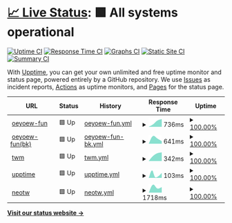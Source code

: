 # [📈 Live Status](https://oeyoews.github.io/upptime): <!--live status--> **🟩 All systems operational**

[![Uptime CI](https://github.com/oeyoews/upptime/workflows/Uptime%20CI/badge.svg)](https://github.com/oeyoews/upptime/actions?query=workflow%3A%22Uptime+CI%22)
[![Response Time CI](https://github.com/oeyoews/upptime/workflows/Response%20Time%20CI/badge.svg)](https://github.com/oeyoews/upptime/actions?query=workflow%3A%22Response+Time+CI%22)
[![Graphs CI](https://github.com/oeyoews/upptime/workflows/Graphs%20CI/badge.svg)](https://github.com/oeyoews/upptime/actions?query=workflow%3A%22Graphs+CI%22)
[![Static Site CI](https://github.com/oeyoews/upptime/workflows/Static%20Site%20CI/badge.svg)](https://github.com/oeyoews/upptime/actions?query=workflow%3A%22Static+Site+CI%22)
[![Summary CI](https://github.com/oeyoews/upptime/workflows/Summary%20CI/badge.svg)](https://github.com/oeyoews/upptime/actions?query=workflow%3A%22Summary+CI%22)

With [Upptime](https://upptime.js.org), you can get your own unlimited and free uptime monitor and status page, powered entirely by a GitHub repository. We use [Issues](https://github.com/upptime/upptime/issues) as incident reports, [Actions](https://github.com/oeyoews/upptime/actions) as uptime monitors, and [Pages](https://https://oeyoew.fun) for the status page.

<!--start: status pages-->
<!-- This summary is generated by Upptime (https://github.com/upptime/upptime) -->
<!-- Do not edit this manually, your changes will be overwritten -->
<!-- prettier-ignore -->
| URL | Status | History | Response Time | Uptime |
| --- | ------ | ------- | ------------- | ------ |
| <img alt="" src="https://oeyoew.fun/favicon.ico" height="13"> [oeyoew-fun](https://oeyoew.fun) | 🟩 Up | [oeyoew-fun.yml](https://github.com/neotws/upptime/commits/HEAD/history/oeyoew-fun.yml) | <details><summary><img alt="Response time graph" src="./graphs/oeyoew-fun/response-time-week.png" height="20"> 736ms</summary><br><a href="https://neotws.github.io/upptime/history/oeyoew-fun"><img alt="Response time 1259" src="https://img.shields.io/endpoint?url=https%3A%2F%2Fraw.githubusercontent.com%2Fneotws%2Fupptime%2FHEAD%2Fapi%2Foeyoew-fun%2Fresponse-time.json"></a><br><a href="https://neotws.github.io/upptime/history/oeyoew-fun"><img alt="24-hour response time 853" src="https://img.shields.io/endpoint?url=https%3A%2F%2Fraw.githubusercontent.com%2Fneotws%2Fupptime%2FHEAD%2Fapi%2Foeyoew-fun%2Fresponse-time-day.json"></a><br><a href="https://neotws.github.io/upptime/history/oeyoew-fun"><img alt="7-day response time 736" src="https://img.shields.io/endpoint?url=https%3A%2F%2Fraw.githubusercontent.com%2Fneotws%2Fupptime%2FHEAD%2Fapi%2Foeyoew-fun%2Fresponse-time-week.json"></a><br><a href="https://neotws.github.io/upptime/history/oeyoew-fun"><img alt="30-day response time 736" src="https://img.shields.io/endpoint?url=https%3A%2F%2Fraw.githubusercontent.com%2Fneotws%2Fupptime%2FHEAD%2Fapi%2Foeyoew-fun%2Fresponse-time-month.json"></a><br><a href="https://neotws.github.io/upptime/history/oeyoew-fun"><img alt="1-year response time 1259" src="https://img.shields.io/endpoint?url=https%3A%2F%2Fraw.githubusercontent.com%2Fneotws%2Fupptime%2FHEAD%2Fapi%2Foeyoew-fun%2Fresponse-time-year.json"></a></details> | <details><summary><a href="https://neotws.github.io/upptime/history/oeyoew-fun">100.00%</a></summary><a href="https://neotws.github.io/upptime/history/oeyoew-fun"><img alt="All-time uptime 100.00%" src="https://img.shields.io/endpoint?url=https%3A%2F%2Fraw.githubusercontent.com%2Fneotws%2Fupptime%2FHEAD%2Fapi%2Foeyoew-fun%2Fuptime.json"></a><br><a href="https://neotws.github.io/upptime/history/oeyoew-fun"><img alt="24-hour uptime 100.00%" src="https://img.shields.io/endpoint?url=https%3A%2F%2Fraw.githubusercontent.com%2Fneotws%2Fupptime%2FHEAD%2Fapi%2Foeyoew-fun%2Fuptime-day.json"></a><br><a href="https://neotws.github.io/upptime/history/oeyoew-fun"><img alt="7-day uptime 100.00%" src="https://img.shields.io/endpoint?url=https%3A%2F%2Fraw.githubusercontent.com%2Fneotws%2Fupptime%2FHEAD%2Fapi%2Foeyoew-fun%2Fuptime-week.json"></a><br><a href="https://neotws.github.io/upptime/history/oeyoew-fun"><img alt="30-day uptime 100.00%" src="https://img.shields.io/endpoint?url=https%3A%2F%2Fraw.githubusercontent.com%2Fneotws%2Fupptime%2FHEAD%2Fapi%2Foeyoew-fun%2Fuptime-month.json"></a><br><a href="https://neotws.github.io/upptime/history/oeyoew-fun"><img alt="1-year uptime 100.00%" src="https://img.shields.io/endpoint?url=https%3A%2F%2Fraw.githubusercontent.com%2Fneotws%2Fupptime%2FHEAD%2Fapi%2Foeyoew-fun%2Fuptime-year.json"></a></details>
| <img alt="" src="https://cdn.jsdelivr.net/gh/oeyoews/img@latest/koi-fish.png" height="13"> [oeyoew-fun(bk)](https://oeyoews.github.io/tw5) | 🟩 Up | [oeyoew-fun-bk.yml](https://github.com/neotws/upptime/commits/HEAD/history/oeyoew-fun-bk.yml) | <details><summary><img alt="Response time graph" src="./graphs/oeyoew-fun-bk/response-time-week.png" height="20"> 641ms</summary><br><a href="https://neotws.github.io/upptime/history/oeyoew-fun-bk"><img alt="Response time 413" src="https://img.shields.io/endpoint?url=https%3A%2F%2Fraw.githubusercontent.com%2Fneotws%2Fupptime%2FHEAD%2Fapi%2Foeyoew-fun-bk%2Fresponse-time.json"></a><br><a href="https://neotws.github.io/upptime/history/oeyoew-fun-bk"><img alt="24-hour response time 649" src="https://img.shields.io/endpoint?url=https%3A%2F%2Fraw.githubusercontent.com%2Fneotws%2Fupptime%2FHEAD%2Fapi%2Foeyoew-fun-bk%2Fresponse-time-day.json"></a><br><a href="https://neotws.github.io/upptime/history/oeyoew-fun-bk"><img alt="7-day response time 641" src="https://img.shields.io/endpoint?url=https%3A%2F%2Fraw.githubusercontent.com%2Fneotws%2Fupptime%2FHEAD%2Fapi%2Foeyoew-fun-bk%2Fresponse-time-week.json"></a><br><a href="https://neotws.github.io/upptime/history/oeyoew-fun-bk"><img alt="30-day response time 641" src="https://img.shields.io/endpoint?url=https%3A%2F%2Fraw.githubusercontent.com%2Fneotws%2Fupptime%2FHEAD%2Fapi%2Foeyoew-fun-bk%2Fresponse-time-month.json"></a><br><a href="https://neotws.github.io/upptime/history/oeyoew-fun-bk"><img alt="1-year response time 413" src="https://img.shields.io/endpoint?url=https%3A%2F%2Fraw.githubusercontent.com%2Fneotws%2Fupptime%2FHEAD%2Fapi%2Foeyoew-fun-bk%2Fresponse-time-year.json"></a></details> | <details><summary><a href="https://neotws.github.io/upptime/history/oeyoew-fun-bk">100.00%</a></summary><a href="https://neotws.github.io/upptime/history/oeyoew-fun-bk"><img alt="All-time uptime 100.00%" src="https://img.shields.io/endpoint?url=https%3A%2F%2Fraw.githubusercontent.com%2Fneotws%2Fupptime%2FHEAD%2Fapi%2Foeyoew-fun-bk%2Fuptime.json"></a><br><a href="https://neotws.github.io/upptime/history/oeyoew-fun-bk"><img alt="24-hour uptime 100.00%" src="https://img.shields.io/endpoint?url=https%3A%2F%2Fraw.githubusercontent.com%2Fneotws%2Fupptime%2FHEAD%2Fapi%2Foeyoew-fun-bk%2Fuptime-day.json"></a><br><a href="https://neotws.github.io/upptime/history/oeyoew-fun-bk"><img alt="7-day uptime 100.00%" src="https://img.shields.io/endpoint?url=https%3A%2F%2Fraw.githubusercontent.com%2Fneotws%2Fupptime%2FHEAD%2Fapi%2Foeyoew-fun-bk%2Fuptime-week.json"></a><br><a href="https://neotws.github.io/upptime/history/oeyoew-fun-bk"><img alt="30-day uptime 100.00%" src="https://img.shields.io/endpoint?url=https%3A%2F%2Fraw.githubusercontent.com%2Fneotws%2Fupptime%2FHEAD%2Fapi%2Foeyoew-fun-bk%2Fuptime-month.json"></a><br><a href="https://neotws.github.io/upptime/history/oeyoew-fun-bk"><img alt="1-year uptime 100.00%" src="https://img.shields.io/endpoint?url=https%3A%2F%2Fraw.githubusercontent.com%2Fneotws%2Fupptime%2FHEAD%2Fapi%2Foeyoew-fun-bk%2Fuptime-year.json"></a></details>
| <img alt="" src="https://cdn.jsdelivr.net/gh/oeyoews/img@latest/music-notes.png" height="13"> [twm](https://twms.vercel.app) | 🟩 Up | [twm.yml](https://github.com/neotws/upptime/commits/HEAD/history/twm.yml) | <details><summary><img alt="Response time graph" src="./graphs/twm/response-time-week.png" height="20"> 342ms</summary><br><a href="https://neotws.github.io/upptime/history/twm"><img alt="Response time 510" src="https://img.shields.io/endpoint?url=https%3A%2F%2Fraw.githubusercontent.com%2Fneotws%2Fupptime%2FHEAD%2Fapi%2Ftwm%2Fresponse-time.json"></a><br><a href="https://neotws.github.io/upptime/history/twm"><img alt="24-hour response time 360" src="https://img.shields.io/endpoint?url=https%3A%2F%2Fraw.githubusercontent.com%2Fneotws%2Fupptime%2FHEAD%2Fapi%2Ftwm%2Fresponse-time-day.json"></a><br><a href="https://neotws.github.io/upptime/history/twm"><img alt="7-day response time 342" src="https://img.shields.io/endpoint?url=https%3A%2F%2Fraw.githubusercontent.com%2Fneotws%2Fupptime%2FHEAD%2Fapi%2Ftwm%2Fresponse-time-week.json"></a><br><a href="https://neotws.github.io/upptime/history/twm"><img alt="30-day response time 342" src="https://img.shields.io/endpoint?url=https%3A%2F%2Fraw.githubusercontent.com%2Fneotws%2Fupptime%2FHEAD%2Fapi%2Ftwm%2Fresponse-time-month.json"></a><br><a href="https://neotws.github.io/upptime/history/twm"><img alt="1-year response time 510" src="https://img.shields.io/endpoint?url=https%3A%2F%2Fraw.githubusercontent.com%2Fneotws%2Fupptime%2FHEAD%2Fapi%2Ftwm%2Fresponse-time-year.json"></a></details> | <details><summary><a href="https://neotws.github.io/upptime/history/twm">100.00%</a></summary><a href="https://neotws.github.io/upptime/history/twm"><img alt="All-time uptime 99.98%" src="https://img.shields.io/endpoint?url=https%3A%2F%2Fraw.githubusercontent.com%2Fneotws%2Fupptime%2FHEAD%2Fapi%2Ftwm%2Fuptime.json"></a><br><a href="https://neotws.github.io/upptime/history/twm"><img alt="24-hour uptime 100.00%" src="https://img.shields.io/endpoint?url=https%3A%2F%2Fraw.githubusercontent.com%2Fneotws%2Fupptime%2FHEAD%2Fapi%2Ftwm%2Fuptime-day.json"></a><br><a href="https://neotws.github.io/upptime/history/twm"><img alt="7-day uptime 100.00%" src="https://img.shields.io/endpoint?url=https%3A%2F%2Fraw.githubusercontent.com%2Fneotws%2Fupptime%2FHEAD%2Fapi%2Ftwm%2Fuptime-week.json"></a><br><a href="https://neotws.github.io/upptime/history/twm"><img alt="30-day uptime 100.00%" src="https://img.shields.io/endpoint?url=https%3A%2F%2Fraw.githubusercontent.com%2Fneotws%2Fupptime%2FHEAD%2Fapi%2Ftwm%2Fuptime-month.json"></a><br><a href="https://neotws.github.io/upptime/history/twm"><img alt="1-year uptime 99.98%" src="https://img.shields.io/endpoint?url=https%3A%2F%2Fraw.githubusercontent.com%2Fneotws%2Fupptime%2FHEAD%2Fapi%2Ftwm%2Fuptime-year.json"></a></details>
| <img alt="" src="https://cdn.jsdelivr.net/gh/oeyoews/img@latest/status.png" height="13"> [upptime](https://neotws.github.io/upptime) | 🟩 Up | [upptime.yml](https://github.com/neotws/upptime/commits/HEAD/history/upptime.yml) | <details><summary><img alt="Response time graph" src="./graphs/upptime/response-time-week.png" height="20"> 103ms</summary><br><a href="https://neotws.github.io/upptime/history/upptime"><img alt="Response time 81" src="https://img.shields.io/endpoint?url=https%3A%2F%2Fraw.githubusercontent.com%2Fneotws%2Fupptime%2FHEAD%2Fapi%2Fupptime%2Fresponse-time.json"></a><br><a href="https://neotws.github.io/upptime/history/upptime"><img alt="24-hour response time 77" src="https://img.shields.io/endpoint?url=https%3A%2F%2Fraw.githubusercontent.com%2Fneotws%2Fupptime%2FHEAD%2Fapi%2Fupptime%2Fresponse-time-day.json"></a><br><a href="https://neotws.github.io/upptime/history/upptime"><img alt="7-day response time 103" src="https://img.shields.io/endpoint?url=https%3A%2F%2Fraw.githubusercontent.com%2Fneotws%2Fupptime%2FHEAD%2Fapi%2Fupptime%2Fresponse-time-week.json"></a><br><a href="https://neotws.github.io/upptime/history/upptime"><img alt="30-day response time 103" src="https://img.shields.io/endpoint?url=https%3A%2F%2Fraw.githubusercontent.com%2Fneotws%2Fupptime%2FHEAD%2Fapi%2Fupptime%2Fresponse-time-month.json"></a><br><a href="https://neotws.github.io/upptime/history/upptime"><img alt="1-year response time 81" src="https://img.shields.io/endpoint?url=https%3A%2F%2Fraw.githubusercontent.com%2Fneotws%2Fupptime%2FHEAD%2Fapi%2Fupptime%2Fresponse-time-year.json"></a></details> | <details><summary><a href="https://neotws.github.io/upptime/history/upptime">100.00%</a></summary><a href="https://neotws.github.io/upptime/history/upptime"><img alt="All-time uptime 100.00%" src="https://img.shields.io/endpoint?url=https%3A%2F%2Fraw.githubusercontent.com%2Fneotws%2Fupptime%2FHEAD%2Fapi%2Fupptime%2Fuptime.json"></a><br><a href="https://neotws.github.io/upptime/history/upptime"><img alt="24-hour uptime 100.00%" src="https://img.shields.io/endpoint?url=https%3A%2F%2Fraw.githubusercontent.com%2Fneotws%2Fupptime%2FHEAD%2Fapi%2Fupptime%2Fuptime-day.json"></a><br><a href="https://neotws.github.io/upptime/history/upptime"><img alt="7-day uptime 100.00%" src="https://img.shields.io/endpoint?url=https%3A%2F%2Fraw.githubusercontent.com%2Fneotws%2Fupptime%2FHEAD%2Fapi%2Fupptime%2Fuptime-week.json"></a><br><a href="https://neotws.github.io/upptime/history/upptime"><img alt="30-day uptime 100.00%" src="https://img.shields.io/endpoint?url=https%3A%2F%2Fraw.githubusercontent.com%2Fneotws%2Fupptime%2FHEAD%2Fapi%2Fupptime%2Fuptime-month.json"></a><br><a href="https://neotws.github.io/upptime/history/upptime"><img alt="1-year uptime 100.00%" src="https://img.shields.io/endpoint?url=https%3A%2F%2Fraw.githubusercontent.com%2Fneotws%2Fupptime%2FHEAD%2Fapi%2Fupptime%2Fuptime-year.json"></a></details>
| <img alt="" src="https://gitlab.com/oeyoews/neotw/-/raw/main/images/flask.png" height="13"> [neotw](https://neotw.tiddlyhost.com) | 🟩 Up | [neotw.yml](https://github.com/neotws/upptime/commits/HEAD/history/neotw.yml) | <details><summary><img alt="Response time graph" src="./graphs/neotw/response-time-week.png" height="20"> 1718ms</summary><br><a href="https://neotws.github.io/upptime/history/neotw"><img alt="Response time 1465" src="https://img.shields.io/endpoint?url=https%3A%2F%2Fraw.githubusercontent.com%2Fneotws%2Fupptime%2FHEAD%2Fapi%2Fneotw%2Fresponse-time.json"></a><br><a href="https://neotws.github.io/upptime/history/neotw"><img alt="24-hour response time 1746" src="https://img.shields.io/endpoint?url=https%3A%2F%2Fraw.githubusercontent.com%2Fneotws%2Fupptime%2FHEAD%2Fapi%2Fneotw%2Fresponse-time-day.json"></a><br><a href="https://neotws.github.io/upptime/history/neotw"><img alt="7-day response time 1718" src="https://img.shields.io/endpoint?url=https%3A%2F%2Fraw.githubusercontent.com%2Fneotws%2Fupptime%2FHEAD%2Fapi%2Fneotw%2Fresponse-time-week.json"></a><br><a href="https://neotws.github.io/upptime/history/neotw"><img alt="30-day response time 1718" src="https://img.shields.io/endpoint?url=https%3A%2F%2Fraw.githubusercontent.com%2Fneotws%2Fupptime%2FHEAD%2Fapi%2Fneotw%2Fresponse-time-month.json"></a><br><a href="https://neotws.github.io/upptime/history/neotw"><img alt="1-year response time 1465" src="https://img.shields.io/endpoint?url=https%3A%2F%2Fraw.githubusercontent.com%2Fneotws%2Fupptime%2FHEAD%2Fapi%2Fneotw%2Fresponse-time-year.json"></a></details> | <details><summary><a href="https://neotws.github.io/upptime/history/neotw">100.00%</a></summary><a href="https://neotws.github.io/upptime/history/neotw"><img alt="All-time uptime 99.98%" src="https://img.shields.io/endpoint?url=https%3A%2F%2Fraw.githubusercontent.com%2Fneotws%2Fupptime%2FHEAD%2Fapi%2Fneotw%2Fuptime.json"></a><br><a href="https://neotws.github.io/upptime/history/neotw"><img alt="24-hour uptime 100.00%" src="https://img.shields.io/endpoint?url=https%3A%2F%2Fraw.githubusercontent.com%2Fneotws%2Fupptime%2FHEAD%2Fapi%2Fneotw%2Fuptime-day.json"></a><br><a href="https://neotws.github.io/upptime/history/neotw"><img alt="7-day uptime 100.00%" src="https://img.shields.io/endpoint?url=https%3A%2F%2Fraw.githubusercontent.com%2Fneotws%2Fupptime%2FHEAD%2Fapi%2Fneotw%2Fuptime-week.json"></a><br><a href="https://neotws.github.io/upptime/history/neotw"><img alt="30-day uptime 100.00%" src="https://img.shields.io/endpoint?url=https%3A%2F%2Fraw.githubusercontent.com%2Fneotws%2Fupptime%2FHEAD%2Fapi%2Fneotw%2Fuptime-month.json"></a><br><a href="https://neotws.github.io/upptime/history/neotw"><img alt="1-year uptime 99.98%" src="https://img.shields.io/endpoint?url=https%3A%2F%2Fraw.githubusercontent.com%2Fneotws%2Fupptime%2FHEAD%2Fapi%2Fneotw%2Fuptime-year.json"></a></details>

<!--end: status pages-->

[**Visit our status website →**](https://oeyoews.github.io/upptime/)

<!-- ## 📄 License

- Powered by: [Upptime](https://github.com/upptime/upptime)
- Code: [MIT](./LICENSE) © [Upptime](https://upptime.js.org)
- Data in the `./history` directory: [Open Database License](https://opendatacommons.org/licenses/odbl/1-0/) -->
